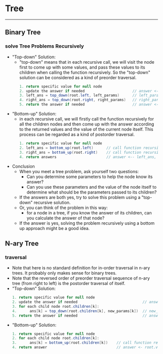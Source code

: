 # Tree
---
## Binary Tree
### solve Tree Problems Recursively
- "Top-down" Solution:
  - "top-down" means that in each recursive call, we will visit the node first to come up with some values, and pass these values to its children when calling the function recursively. So the "top-down" solution can be considered as a kind of preorder traversal.
    ```java
    1. return specific value for null node
    2. update the answer if needed                      // answer <-- params
    3. left_ans = top_down(root.left, left_params)      // left_params <-- root.val, params
    4. right_ans = top_down(root.right, right_params)   // right_params <-- root.val, params
    5. return the answer if needed                      // answer <-- left_ans, right_ans
    ```
- "Bottom-up" Solution:
  - in each recursive call, we will firstly call the function recursively for all the children nodes and then come up with the answer according to the returned values and the value of the current node itself. This process can be regarded as a kind of postorder traversal.
    ```java
    1. return specific value for null node
    2. left_ans = bottom_up(root.left)      // call function recursively for left child
    3. right_ans = bottom_up(root.right)    // call function recursively for right child
    4. return answers                       // answer <-- left_ans, right_ans, root.val
    ```
- Conclusion
  - When you meet a tree problem, ask yourself two questions:
    - Can you determine some parameters to help the node know its answer?
    - Can you use these parameters and the value of the node itself to determine what should be the parameters passed to its children?
  - If the answers are both yes, try to solve this problem using a "top-down" recursive solution.
  - Or, you can think of the problem in this way:
    - for a node in a tree, if you know the answer of its children, can you calculate the answer of that node?
  - If the answer is yes, solving the problem recursively using a bottom up approach might be a good idea.
## N-ary Tree
### traversal
- Note that here is no standard definition for in-order traversal in n-ary trees. It probably only makes sense for binary trees.
- Note that the reversed order of preorder traversal sequence of n-ary tree (from right to left) is the postorder traversal of itself.
- "Top-down" Solution:
    ```java
    1. return specific value for null node
    2. update the answer if needed                              // answer <-- params
    3. for each child node root.children[k]:
    4.      ans[k] = top_down(root.children[k], new_params[k])  // new_params <-- root.val, params
    5. return the answer if needed                              // answer <-- all ans[k]
    ```
- "Bottom-up" Solution:
    ```java
    1. return specific value for null node
    2. for each child node root.children[k]:
    3.      ans[k] = bottom_up(root.children[k])    // call function recursively for all children
    4. return answer                                // answer <- root.val, all ans[k]
    ```
